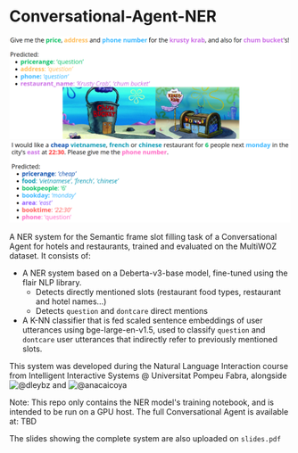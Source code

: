 # Conversational-Agent-NER
![screenshot](example.png)
![screenshot](example_2.png)

A NER system for the Semantic frame slot filling task of a Conversational Agent for hotels and restaurants, trained and evaluated on the MultiWOZ dataset. 
It consists of:
- A NER system based on a Deberta-v3-base model, fine-tuned using the flair NLP library.
    - Detects directly mentioned slots (restaurant food types, restaurant and hotel names...)
    - Detects `question` and `dontcare` direct mentions
- A K-NN classifier that is fed scaled sentence embeddings of user utterances using bge-large-en-v1.5, used to classify `question` and `dontcare` user utterances that indirectly refer to previously mentioned slots.

This system was developed during the Natural Language Interaction course from Intelligent Interactive Systems @ Universitat Pompeu Fabra, alongside ![@dleybz](https://github.com/dleybz) and ![@anacaicoya](https://github.com/anacaicoya)

Note: This repo only contains the NER model's training notebook, and is intended to be run on a GPU host. The full Conversational Agent is available at: TBD

The slides showing the complete system are also uploaded on `slides.pdf`
